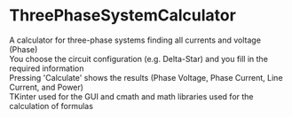 # ThreePhaseSystemCalculator<br>
A calculator for three-phase systems finding all currents and voltage (Phase)<br>
You choose the circuit configuration (e.g. Delta-Star) and you fill in the required information<br>
Pressing 'Calculate' shows the results (Phase Voltage, Phase Current, Line Current, and Power)<br>
TKinter used for the GUI and cmath and math libraries used for the calculation of formulas
